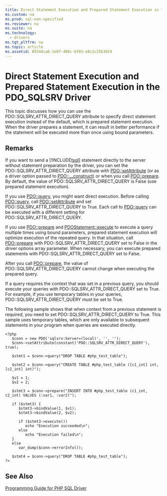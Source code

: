 ```yaml
---
title: Direct Statement Execution and Prepared Statement Execution in the PDO_SQLSRV Driver
ms.custom: na
ms.prod: sql-non-specified
ms.reviewer: na
ms.suite: na
ms.technology: 
  - drivers
ms.tgt_pltfrm: na
ms.topic: article
ms.assetid: 05544ca6-1e07-486c-bf03-e8c2c25b3024
---
```

# Direct Statement Execution and Prepared Statement Execution in the PDO_SQLSRV Driver
This topic discusses how you can use the PDO::SQLSRV\_ATTR\_DIRECT\_QUERY attribute to specify direct statement execution instead of the default, which is prepared statement execution.  When the driver prepares a statement, it can result in better performance if the statement will be executed more than once using bound parameters.  
  
## Remarks  
If you want to send a [!INCLUDE[tsql](../content/includes/tsql_md.md)] statement directly to the server without statement preparation by the driver, you can set the PDO::SQLSRV\_ATTR\_DIRECT\_QUERY attribute with [PDO::setAttribute](../Topic/PDO::setAttribute.md) \(or as a driver option passed to [PDO::__construct](../Topic/PDO::__construct.md)\) or when you call [PDO::prepare](../Topic/PDO::prepare.md). By default, the value of PDO::SQLSRV\_ATTR\_DIRECT\_QUERY is False \(use prepared statement execution\).  
  
If you use [PDO::query](../Topic/PDO::query.md), you might want direct execution. Before calling [PDO::query](../Topic/PDO::query.md), call [PDO::setAttribute](../Topic/PDO::setAttribute.md) and set PDO::SQLSRV\_ATTR\_DIRECT\_QUERY to True.  Each call to [PDO::query](../Topic/PDO::query.md) can be executed with a different setting for PDO::SQLSRV\_ATTR\_DIRECT\_QUERY.  
  
If you use [PDO::prepare](../Topic/PDO::prepare.md) and [PDOStatement::execute](../Topic/PDOStatement::execute.md) to execute a query multiple times using bound parameters, prepared statement execution will optimize execution of the repeated query.  In that situation, call [PDO::prepare](../Topic/PDO::prepare.md) with PDO::SQLSRV\_ATTR\_DIRECT\_QUERY set to False in the driver options array parameter. When necessary, you can execute prepared statements with PDO::SQLSRV\_ATTR\_DIRECT\_QUERY set to False.  
  
After you call [PDO::prepare](../Topic/PDO::prepare.md), the value of PDO::SQLSRV\_ATTR\_DIRECT\_QUERY cannot change when executing the prepared query.  
  
If a query requires the context that was set in a previous query, you should execute your queries with PDO::SQLSRV\_ATTR\_DIRECT\_QUERY set to True. For example, if you use temporary tables in your queries, PDO::SQLSRV\_ATTR\_DIRECT\_QUERY must be set to True.  
  
The following sample shows that when context from a previous statement is required, you need to set PDO::SQLSRV\_ATTR\_DIRECT\_QUERY to True.  This sample uses temporary tables, which are only available to subsequent statements in your program when queries are executed directly.  
  
```  
<?php  
   $conn = new PDO('sqlsrv:Server=(local)', '', '');  
   $conn->setAttribute(constant('PDO::SQLSRV_ATTR_DIRECT_QUERY'), true);  
  
   $stmt1 = $conn->query("DROP TABLE #php_test_table");  
  
   $stmt2 = $conn->query("CREATE TABLE #php_test_table ([c1_int] int, [c2_int] int)");  
  
   $v1 = 1;  
   $v2 = 2;  
  
   $stmt3 = $conn->prepare("INSERT INTO #php_test_table (c1_int, c2_int) VALUES (:var1, :var2)");  
  
   if ($stmt3) {  
      $stmt3->bindValue(1, $v1);  
      $stmt3->bindValue(2, $v2);  
  
      if ($stmt3->execute())  
         echo "Execution succeeded\n";       
      else  
         echo "Execution failed\n";  
   }  
   else  
      var_dump($conn->errorInfo());  
  
   $stmt4 = $conn->query("DROP TABLE #php_test_table");  
?>  
```  
  
## See Also  
[Programming Guide for PHP SQL Driver](../content/Programming-Guide-for-PHP-SQL-Driver.md)
  
